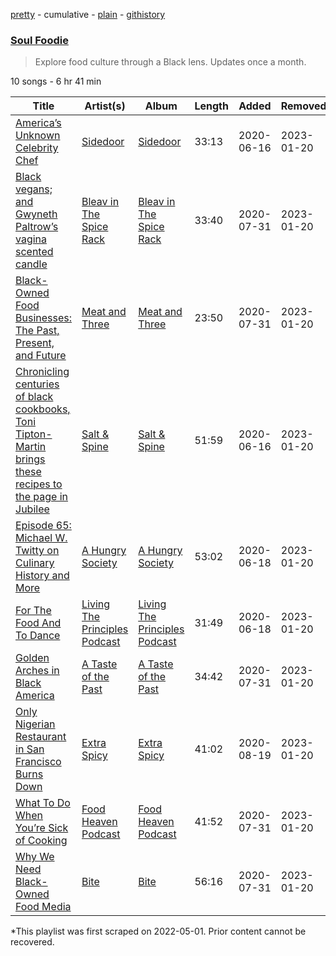 [pretty](/playlists/pretty/37i9dQZF1DXbDiwzsFdvXP.md) - cumulative - [plain](/playlists/plain/37i9dQZF1DXbDiwzsFdvXP) - [githistory](https://github.githistory.xyz/mackorone/spotify-playlist-archive/blob/main/playlists/plain/37i9dQZF1DXbDiwzsFdvXP)

### [Soul Foodie](https://open.spotify.com/playlist/37i9dQZF1DXbDiwzsFdvXP)

> Explore food culture through a Black lens\. Updates once a month.

10 songs - 6 hr 41 min

| Title | Artist(s) | Album | Length | Added | Removed |
|---|---|---|---|---|---|
| [America’s Unknown Celebrity Chef](https://open.spotify.com/episode/6k5U1EudZ2ITExq7NBMclq) | [Sidedoor](https://open.spotify.com/show/1XSjN7lgDlwMzHy43gMANd) | [Sidedoor](https://open.spotify.com/show/1XSjN7lgDlwMzHy43gMANd) | 33:13 | 2020-06-16 | 2023-01-20 |
| [Black vegans; and Gwyneth Paltrow’s vagina scented candle](https://open.spotify.com/episode/3xkofujSiSCwhJxo5b51PT) | [Bleav in The Spice Rack](https://open.spotify.com/show/5mRVZYcdU03oY9RCU0CQxO) | [Bleav in The Spice Rack](https://open.spotify.com/show/5mRVZYcdU03oY9RCU0CQxO) | 33:40 | 2020-07-31 | 2023-01-20 |
| [Black\-Owned Food Businesses: The Past, Present, and Future](https://open.spotify.com/episode/3Pw1vCapxT84wUqjPidcJr) | [Meat and Three](https://open.spotify.com/show/4szKQfuX0KSV9iO8UE7Hil) | [Meat and Three](https://open.spotify.com/show/4szKQfuX0KSV9iO8UE7Hil) | 23:50 | 2020-07-31 | 2023-01-20 |
| [Chronicling centuries of black cookbooks, Toni Tipton\-Martin brings these recipes to the page in Jubilee](https://open.spotify.com/episode/48PMfPMV8iVgqKGJ6OUBpl) | [Salt & Spine](https://open.spotify.com/show/1UfofPPEAGqPxviLm0sfWN) | [Salt & Spine](https://open.spotify.com/show/1UfofPPEAGqPxviLm0sfWN) | 51:59 | 2020-06-16 | 2023-01-20 |
| [Episode 65: Michael W\. Twitty on Culinary History and More](https://open.spotify.com/episode/57eGYcwnqG3TEM2UfZuON7) | [A Hungry Society](https://open.spotify.com/show/3XwaXfuQ9jCUpWCILCWbYr) | [A Hungry Society](https://open.spotify.com/show/3XwaXfuQ9jCUpWCILCWbYr) | 53:02 | 2020-06-18 | 2023-01-20 |
| [For The Food And To Dance](https://open.spotify.com/episode/2umjAhdZ6E4Vs6AcMJOLRi) | [Living The Principles Podcast](https://open.spotify.com/show/2AfiHHFoCQodgv1i500jFz) | [Living The Principles Podcast](https://open.spotify.com/show/2AfiHHFoCQodgv1i500jFz) | 31:49 | 2020-06-18 | 2023-01-20 |
| [Golden Arches in Black America](https://open.spotify.com/episode/7lxw2sUeRAIBNUKo9Egoph) | [A Taste of the Past](https://open.spotify.com/show/5DXcwMjMYJpQOoXYVOwxZA) | [A Taste of the Past](https://open.spotify.com/show/5DXcwMjMYJpQOoXYVOwxZA) | 34:42 | 2020-07-31 | 2023-01-20 |
| [Only Nigerian Restaurant in San Francisco Burns Down](https://open.spotify.com/episode/0PKlZMaUM0ScJQ9O5Lmkhw) | [Extra Spicy](https://open.spotify.com/show/7tOXuwdG0MkzrUouBYv018) | [Extra Spicy](https://open.spotify.com/show/7tOXuwdG0MkzrUouBYv018) | 41:02 | 2020-08-19 | 2023-01-20 |
| [What To Do When You’re Sick of Cooking](https://open.spotify.com/episode/1hYR41GZPWubwIMjnmBFM2) | [Food Heaven Podcast](https://open.spotify.com/show/4BhBEg2b57dtyBZAXEVOVD) | [Food Heaven Podcast](https://open.spotify.com/show/4BhBEg2b57dtyBZAXEVOVD) | 41:52 | 2020-07-31 | 2023-01-20 |
| [Why We Need Black\-Owned Food Media](https://open.spotify.com/episode/19SwWLV51ufxTRJ1vRJUxy) | [Bite](https://open.spotify.com/show/0TNivCfDqUMOg02S7UIaIN) | [Bite](https://open.spotify.com/show/0TNivCfDqUMOg02S7UIaIN) | 56:16 | 2020-07-31 | 2023-01-20 |

\*This playlist was first scraped on 2022-05-01. Prior content cannot be recovered.

